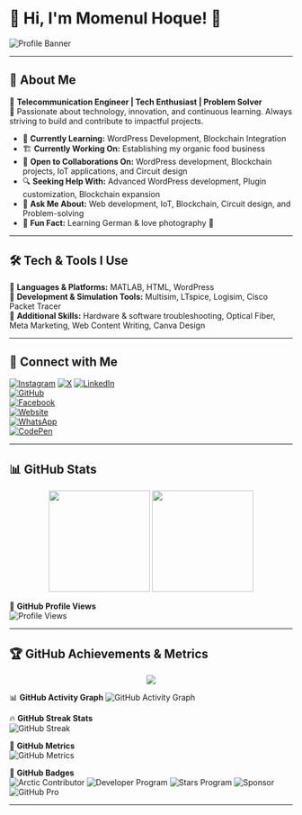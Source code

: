 # 🌟 Hi, I'm Momenul Hoque! 👋

![Profile Banner](https://scontent.fdac184-1.fna.fbcdn.net/v/t1.6435-9/40520682_2189018348034528_7076386532046667776_n.jpg?stp=dst-jpg_s960x960_tt6&_nc_cat=100&ccb=1-7&_nc_sid=86c6b0&_nc_eui2=AeHqjK4n-7XgVuIRwMCwD3IQ5gSXXyMNtQvmBJdfIw21C62jQKlrSo37-FxC1w_D0839HRtL5ThC-z4lInuNaCLO&_nc_ohc=CQu9ZgOq-uIQ7kNvgHUvFMs&_nc_oc=AdiQmGdLQ4osUQXYxeY3eqK7C7wrzEdk-Hjn8ogjITHDq2jEbnbmsOH7vh6B_OvE3eU&_nc_zt=23&_nc_ht=scontent.fdac184-1.fna&_nc_gid=AX1jSUGprb2gfsOFpJ837YI&oh=00_AYBLdTDOxuFgbk02Mn_tibydxiryhp42iPrSIAj5BlmzPQ&oe=67E51004)

---

## 🚀 About Me
🔭 **Telecommunication Engineer | Tech Enthusiast | Problem Solver**  
🎯 Passionate about technology, innovation, and continuous learning. Always striving to build and contribute to impactful projects.

- 🌱 **Currently Learning:** WordPress Development, Blockchain Integration
- 🏗 **Currently Working On:** Establishing my organic food business
- 🤝 **Open to Collaborations On:** WordPress development, Blockchain projects, IoT applications, and Circuit design
- 🔍 **Seeking Help With:** Advanced WordPress development, Plugin customization, Blockchain expansion
- 💬 **Ask Me About:** Web development, IoT, Blockchain, Circuit design, and Problem-solving
- 📌 **Fun Fact:** Learning German & love photography 📸

---

## 🛠 Tech & Tools I Use

🔹 **Languages & Platforms:** MATLAB, HTML, WordPress  
🔹 **Development & Simulation Tools:** Multisim, LTspice, Logisim, Cisco Packet Tracer  
🔹 **Additional Skills:** Hardware & software troubleshooting, Optical Fiber, Meta Marketing, Web Content Writing, Canva Design  

---

## 🔗 Connect with Me
[![Instagram](https://img.shields.io/badge/Instagram-%23E4405F.svg?style=for-the-badge&logo=instagram&logoColor=white)](https://instagram.com/hoq_ue) 
[![X](https://img.shields.io/badge/X-%231DA1F2.svg?style=for-the-badge&logo=twitter&logoColor=white)](https://x.com/hoq__ue) 
[![LinkedIn](https://img.shields.io/badge/LinkedIn-%230A66C2.svg?style=for-the-badge&logo=linkedin&logoColor=white)](https://linkedin.com/in/md-momenul-hoque/)  
[![GitHub](https://img.shields.io/badge/GitHub-%2312100E.svg?style=for-the-badge&logo=github&logoColor=white)](https://github.com/hoque0)  
[![Facebook](https://img.shields.io/badge/Facebook-%231877F2.svg?style=for-the-badge&logo=facebook&logoColor=white)](https://facebook.com/momenul.hoque.505)  
[![Website](https://img.shields.io/badge/Website-%23117AC9.svg?style=for-the-badge&logo=google-chrome&logoColor=white)](https://momenulhoque.me)  
[![WhatsApp](https://img.shields.io/badge/WhatsApp-%2325D366.svg?style=for-the-badge&logo=whatsapp&logoColor=white)](https://wa.me/+8801940150697)  
[![CodePen](https://img.shields.io/badge/CodePen-%23000000.svg?style=for-the-badge&logo=codepen&logoColor=white)](https://codepen.io/hoq_ue)  

---

## 📊 GitHub Stats
<div align="center">
  <img height="180em" src="https://github-readme-stats.vercel.app/api?username=hoque0&show_icons=true&theme=tokyonight&count_private=true&hide_border=true"/>
  <img height="180em" src="https://github-readme-stats.vercel.app/api/top-langs/?username=hoque0&layout=compact&theme=tokyonight&hide_border=true"/>
</div>

🎯 **GitHub Profile Views**  
![Profile Views](https://komarev.com/ghpvc/?username=hoque0&color=blueviolet&style=flat-square)

---

## 🏆 GitHub Achievements & Metrics
<div align="center">
  <img src="https://github-profile-trophy.vercel.app/?username=hoque0&theme=tokyonight&no-frame=true&column=4"/>
</div>

📊 **GitHub Activity Graph**
![GitHub Activity Graph](https://github-readme-activity-graph.vercel.app/graph?username=hoque0&theme=tokyonight)

🔥 **GitHub Streak Stats**  
![GitHub Streak](https://github-readme-streak-stats.herokuapp.com/?user=hoque0&theme=tokyonight&hide_border=true)

🚀 **GitHub Metrics**  
![GitHub Metrics](https://github.com/hoque0/github-metrics/blob/main/github-metrics.svg)

🌟 **GitHub Badges**  
![Arctic Contributor](https://img.shields.io/badge/Arctic%20Contributor-%2312100E.svg?style=for-the-badge&logo=github&logoColor=white)
![Developer Program](https://img.shields.io/badge/Developer%20Program-%2312100E.svg?style=for-the-badge&logo=github&logoColor=white)
![Stars Program](https://img.shields.io/badge/Stars%20Program-%2312100E.svg?style=for-the-badge&logo=github&logoColor=white)
![Sponsor](https://img.shields.io/badge/Sponsor-%2312100E.svg?style=for-the-badge&logo=github&logoColor=white)
![GitHub Pro](https://img.shields.io/badge/GitHub%20Pro-%2312100E.svg?style=for-the-badge&logo=github&logoColor=white)

---
